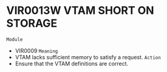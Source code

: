 # VIR0013W VTAM SHORT ON STORAGE
`Module`
- VIR0009
`Meaning`
- VTAM lacks sufficient memory to satisfy a request.
`Action`
- Ensure that the VTAM definitions are correct.
